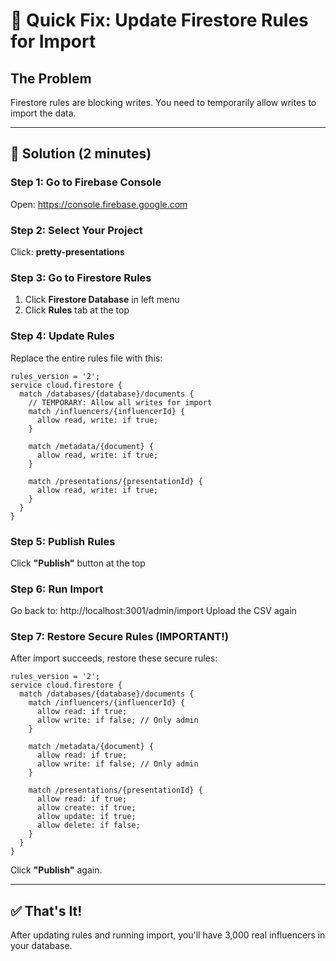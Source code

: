 # 🔧 Quick Fix: Update Firestore Rules for Import

## The Problem
Firestore rules are blocking writes. You need to temporarily allow writes to import the data.

---

## 🚀 Solution (2 minutes)

### Step 1: Go to Firebase Console
Open: https://console.firebase.google.com

### Step 2: Select Your Project
Click: **pretty-presentations**

### Step 3: Go to Firestore Rules
1. Click **Firestore Database** in left menu
2. Click **Rules** tab at the top

### Step 4: Update Rules
Replace the entire rules file with this:

```
rules_version = '2';
service cloud.firestore {
  match /databases/{database}/documents {
    // TEMPORARY: Allow all writes for import
    match /influencers/{influencerId} {
      allow read, write: if true;
    }
    
    match /metadata/{document} {
      allow read, write: if true;
    }
    
    match /presentations/{presentationId} {
      allow read, write: if true;
    }
  }
}
```

### Step 5: Publish Rules
Click **"Publish"** button at the top

### Step 6: Run Import
Go back to: http://localhost:3001/admin/import
Upload the CSV again

### Step 7: Restore Secure Rules (IMPORTANT!)
After import succeeds, restore these secure rules:

```
rules_version = '2';
service cloud.firestore {
  match /databases/{database}/documents {
    match /influencers/{influencerId} {
      allow read: if true;
      allow write: if false; // Only admin
    }
    
    match /metadata/{document} {
      allow read: if true;
      allow write: if false; // Only admin
    }
    
    match /presentations/{presentationId} {
      allow read: if true;
      allow create: if true;
      allow update: if true;
      allow delete: if false;
    }
  }
}
```

Click **"Publish"** again.

---

## ✅ That's It!

After updating rules and running import, you'll have 3,000 real influencers in your database.

